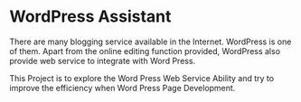# WordPress Assistant

There are many blogging service available in the Internet. WordPress is one of them. Apart from the online editing function provided, WordPress also provide web service to integrate with Word Press. 

This Project is to explore the Word Press Web Service Ability and try to improve the efficiency when Word Press Page Development.

 